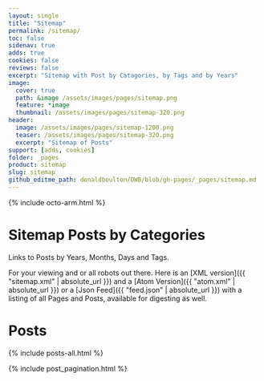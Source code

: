 ```yaml
---
layout: single
title: "Sitemap"
permalink: /sitemap/
toc: false
sidenav: true
adds: true
cookies: false
reviews: false
excerpt: "Sitemap with Post by Catagories, by Tags and by Years"
image:
  cover: true
  path: &image /assets/images/pages/sitemap.png
  feature: *image
  thumbnail: /assets/images/pages/sitemap-320.png
header:
  image: /assets/images/pages/sitemap-1200.png
  teaser: /assets/images/pages/sitemap-320.png
  excerpt: "Sitemap of Posts"
support: [adds, cookies]
folder: _pages
product: sitemap
slug: sitemap
github_editme_path: donaldboulton/DWB/blob/gh-pages/_pages/sitemap.md
---
```


{% include octo-arm.html %}

# Sitemap Posts by Categories

Links to Posts by Years, Months, Days and Tags.

For your viewing and or all robots out there. Here is an [XML version]({{ "sitemap.xml" | absolute_url }}) and a [Atom Version]({{ "atom.xml" | absolute_url }}) or a [Json Feed]({{ "feed.json" | absolute_url }}) with a listing of all Pages and Posts, available for digesting as well.

# Posts

{% include posts-all.html %}

{% include post_pagination.html %}